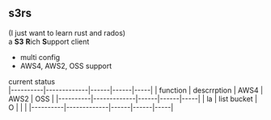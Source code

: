 s3rs 
---
(I just want to learn rust and rados)  
a **S3** **R**ich **S**upport client
- multi config
- AWS4, AWS2, OSS support

current status  
|----------|-------------|------|------|-----|
| function | descrrption | AWS4 | AWS2 | OSS |
|----------|-------------|------|------|-----|
| la       | list bucket | O    |      |     |
|----------|-------------|------|------|-----|
